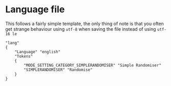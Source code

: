Language file
=======
This follows a fairly simple template, the only thing of note is that you often get strange behaviour using `utf-8` when saving the file instead of using `utf-16 le`

```
"lang"
{
	"Language" "english"
	"Tokens"
	{
		"MODE_SETTING_CATEGORY_SIMPLERANDOMISER" "Simple Randomiser"
		"SIMPLERANDOMISER" "Randomise"
	}
}
